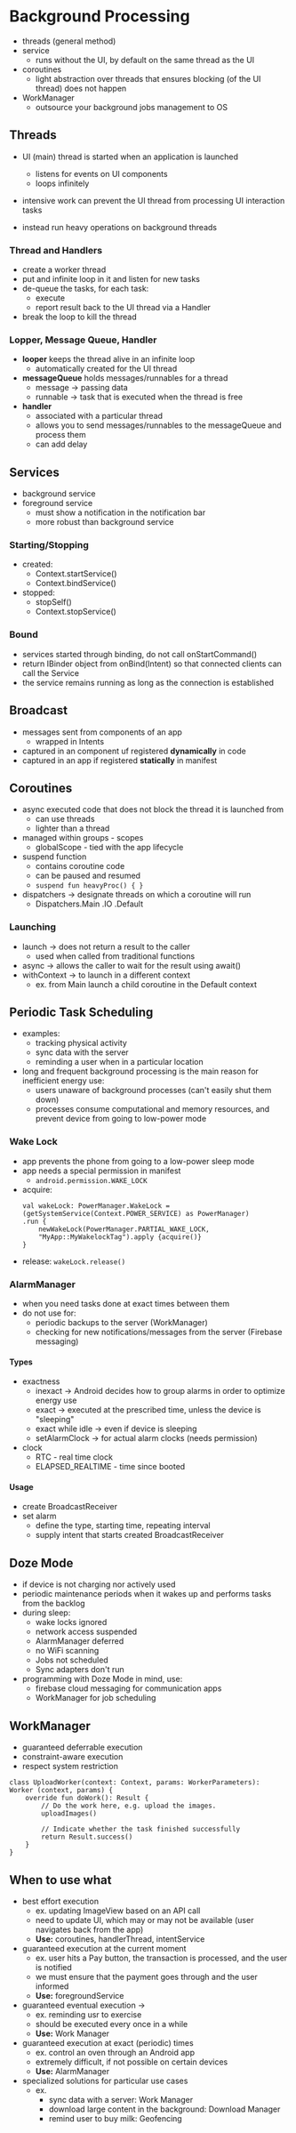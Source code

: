 # Background Processing
- threads (general method)
- service
    - runs without the UI, by default on the same thread as the UI
- coroutines
    - light abstraction over threads that ensures blocking (of the UI thread) does not happen
- WorkManager
    - outsource your background jobs management to OS

## Threads
- UI (main) thread is started when an application is launched
    - listens for events on UI components
    - loops infinitely

- intensive work can prevent the UI thread from processing UI interaction tasks
- instead run heavy operations on background threads

### Thread and Handlers 
- create a worker thread
- put and infinite loop in it and listen for new tasks
- de-queue the tasks, for each task:
    - execute
    - report result back to the UI thread via a Handler
- break the loop to kill the thread

### Lopper, Message Queue, Handler
- **looper** keeps the thread alive in an infinite loop
    - automatically created for the UI thread
- **messageQueue** holds messages/runnables for a thread
    - message -> passing data
    - runnable -> task that is executed when the thread is free
- **handler**
    - associated with a particular thread
    - allows you to send messages/runnables to the messageQueue and process them
    - can add delay

## Services
- background service
- foreground service
    - must show a notification in the notification bar
    - more robust than background service

### Starting/Stopping
- created:
    - Context.startService()
    - Context.bindService()
- stopped:
    - stopSelf()
    - Context.stopService()

### Bound
- services started through binding, do not call onStartCommand()
- return IBinder object from onBind(Intent) so that connected clients can call the Service
- the service remains running as long as the connection is established

## Broadcast
- messages sent from components of an app
    - wrapped in Intents
- captured in an component uf registered **dynamically** in code
- captured in an app if registered **statically** in manifest

## Coroutines
- async executed code that does not block the thread it is launched from
    - can use threads
    - lighter than a thread
- managed within groups - scopes
    - globalScope - tied with the app lifecycle
- suspend function
    - contains coroutine code
    - can be paused and resumed
    - ```suspend fun heavyProc() { }```
- dispatchers -> designate threads on which a coroutine will run
    - Dispatchers.Main .IO .Default

### Launching
- launch -> does not return a result to the caller
    - used when called from traditional functions
- async -> allows the caller to wait for the result using await()
- withContext -> to launch in a different context
    - ex. from Main launch a child coroutine in the Default context

## Periodic Task Scheduling
- examples:
    - tracking physical activity
    - sync data with the server
    - reminding a user when in a particular location
- long and frequent background processing is the main reason for inefficient energy use:
    - users unaware of background processes (can't easily shut them down)
    - processes consume computational and memory resources, and prevent device from going to low-power mode

### Wake Lock
- app prevents the phone from going to a low-power sleep mode
- app needs a special permission in manifest
    - ```android.permission.WAKE_LOCK```
- acquire:
    ```
    val wakeLock: PowerManager.WakeLock =
    (getSystemService(Context.POWER_SERVICE) as PowerManager)
    .run {
        newWakeLock(PowerManager.PARTIAL_WAKE_LOCK,
        "MyApp::MyWakelockTag").apply {acquire()}
    }
    ```
- release: ```wakeLock.release()```

### AlarmManager 
- when you need tasks done at exact times between them
- do not use for:
    - periodic backups to the server (WorkManager)
    - checking for new notifications/messages from the server (Firebase messaging)

#### Types
- exactness
    - inexact -> Android decides how to group alarms in order to optimize energy use
    - exact -> executed at the prescribed time, unless the device is "sleeping"
    - exact while idle -> even if device is sleeping
    - setAlarmClock -> for actual alarm clocks (needs permission)
- clock
    - RTC - real time clock
    - ELAPSED_REALTIME - time since booted

#### Usage
- create BroadcastReceiver
- set alarm
    - define the type, starting time, repeating interval
    - supply intent that starts created BroadcastReceiver

## Doze Mode
- if device is not charging nor actively used
- periodic maintenance periods when it wakes up and performs tasks from the backlog
- during sleep:
    - wake locks ignored 
    - network access suspended 
    - AlarmManager deferred 
    - no WiFi scanning
    - Jobs not scheduled 
    - Sync adapters don't run
- programming with Doze Mode in mind, use:
    - firebase cloud messaging for communication apps
    - WorkManager for job scheduling

## WorkManager
- guaranteed deferrable execution 
- constraint-aware execution 
- respect system restriction
```
class UploadWorker(context: Context, params: WorkerParameters):
Worker (context, params) {
    override fun doWork(): Result {
        // Do the work here, e.g. upload the images.
        uploadImages()

        // Indicate whether the task finished successfully
        return Result.success()
    }
}
```

## When to use what
- best effort execution
    - ex. updating ImageView based on an API call
    - need to update UI, which may or may not be available (user navigates back from the app)
    - **Use:** coroutines, handlerThread, intentService
- guaranteed execution at the current moment
    - ex. user hits a Pay button, the transaction is processed, and the user is notified
    - we must ensure that the payment goes through and the user informed 
    - **Use:** foregroundService
- guaranteed eventual execution -> 
    - ex. reminding usr to exercise
    - should be executed every once in a while 
    - **Use:** Work Manager
- guaranteed execution at exact (periodic) times
    - ex. control an oven through an Android app
    - extremely difficult, if not possible on certain devices
    - **Use:** AlarmManager
- specialized solutions for particular use cases
    - ex. 
        - sync data with a server: Work Manager
        - download large content in the background: Download Manager
        - remind user to buy milk: Geofencing

